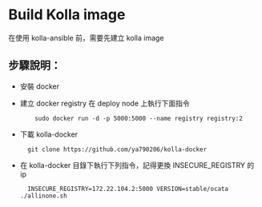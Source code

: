 Build Kolla image
=================

在使用 kolla-ansible 前，需要先建立 kolla image


步驟說明：
---------

- 安裝 docker

- 建立 docker registry
    在 deploy node 上執行下面指令

    ```
        sudo docker run -d -p 5000:5000 --name registry registry:2
    ```

- 下載 kolla-docker

  ```
    git clone https://github.com/ya790206/kolla-docker
  ```

- 在 kolla-docker 目錄下執行下列指令，記得更換 INSECURE_REGISTRY 的 ip

  ```
    INSECURE_REGISTRY=172.22.104.2:5000 VERSION=stable/ocata ./allinone.sh
  ```
